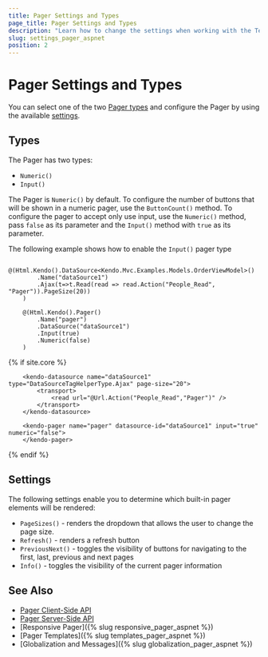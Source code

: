 ```yaml
---
title: Pager Settings and Types
page_title: Pager Settings and Types
description: "Learn how to change the settings when working with the Telerik UI Pager component for {{ site.framework }}."
slug: settings_pager_aspnet
position: 2
---
```


# Pager Settings and Types

You can select one of the two [Pager types](#types) and configure the Pager by using the available [settings](#settings).

## Types

The Pager has two types:

- `Numeric()`
- `Input()`

The Pager is `Numeric()` by default. To configure the number of buttons that will be shown in a numeric pager, use the `ButtonCount()` method. To configure the pager to accept only use input, use the `Numeric()` method, pass `false` as its parameter and the `Input()` method with `true` as its parameter.

The following example shows how to enable the `Input()` pager type

```HtmlHelper
    @(Html.Kendo().DataSource<Kendo.Mvc.Examples.Models.OrderViewModel>()
        .Name("dataSource1")
        .Ajax(t=>t.Read(read => read.Action("People_Read", "Pager")).PageSize(20))
    )

    @(Html.Kendo().Pager()
        .Name("pager")
        .DataSource("dataSource1")
        .Input(true)
        .Numeric(false)
    )
```
{% if site.core %}
```TagHelper
    <kendo-datasource name="dataSource1" type="DataSourceTagHelperType.Ajax" page-size="20">
        <transport>
            <read url="@Url.Action("People_Read","Pager")" />
        </transport>
    </kendo-datasource>

    <kendo-pager name="pager" datasource-id="dataSource1" input="true" numeric="false">
    </kendo-pager>
```
{% endif %}

## Settings

The following settings enable you to determine which built-in pager elements will be rendered:

- `PageSizes()` - renders the dropdown that allows the user to change the page size.
- `Refresh()` - renders a refresh button
- `PreviousNext()` - toggles the visibility of buttons for navigating to the first, last, previous and next pages
- `Info()` - toggles the visibility of the current pager information


## See Also

* [Pager Client-Side API](https://docs.telerik.com/kendo-ui/api/javascript/ui/pager)
* [Pager Server-Side API](/api/pager)
* [Responsive Pager]({% slug responsive_pager_aspnet  %})
* [Pager Templates]({% slug templates_pager_aspnet %})
* [Globalization and Messages]({% slug globalization_pager_aspnet %})
